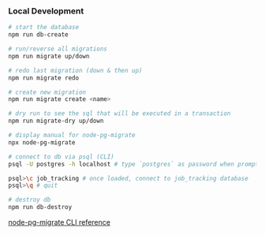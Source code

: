 ### Local Development

```bash
# start the database
npm run db-create

# run/reverse all migrations
npm run migrate up/down

# redo last migration (down & then up)
npm run migrate redo

# create new migration
npm run migrate create <name>

# dry run to see the sql that will be executed in a transaction
npm run migrate-dry up/down

# display manual for node-pg-migrate 
npx node-pg-migrate

# connect to db via psql (CLI)
psql -U postgres -h localhost # type `postgres` as password when prompted

psql>\c job_tracking # once loaded, connect to job_tracking database
psql>\q # quit

# destroy db
npm run db-destroy
```

[node-pg-migrate CLI reference](https://github.com/salsita/node-pg-migrate/blob/master/docs/cli.md)
